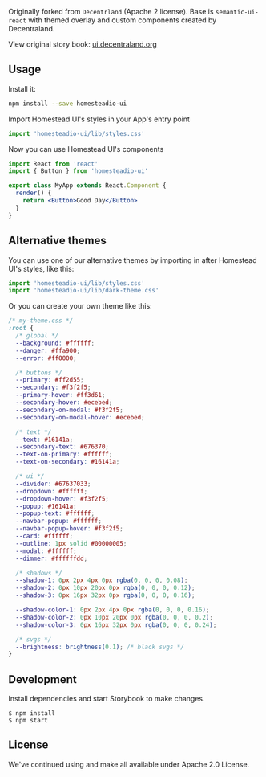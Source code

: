 Originally forked from `Decentrland` (Apache 2 license). Base is `semantic-ui-react` with themed overlay and custom components created by Decentraland.


View original story book: [ui.decentraland.org](https://ui.decentraland.org)

## Usage

Install it:

```bash
npm install --save homesteadio-ui
```

Import Homestead UI's styles in your App's entry point

```jsx
import 'homesteadio-ui/lib/styles.css'
```

Now you can use Homestead UI's components

```jsx
import React from 'react'
import { Button } from 'homesteadio-ui'

export class MyApp extends React.Component {
  render() {
    return <Button>Good Day</Button>
  }
}
```


## Alternative themes

You can use one of our alternative themes by importing in after Homestead UI's styles, like this:

```jsx
import 'homesteadio-ui/lib/styles.css'
import 'homesteadio-ui/lib/dark-theme.css'
```

Or you can create your own theme like this:

```css
/* my-theme.css */
:root {
  /* global */
  --background: #ffffff;
  --danger: #ffa900;
  --error: #ff0000;

  /* buttons */
  --primary: #ff2d55;
  --secondary: #f3f2f5;
  --primary-hover: #ff3d61;
  --secondary-hover: #ecebed;
  --secondary-on-modal: #f3f2f5;
  --secondary-on-modal-hover: #ecebed;

  /* text */
  --text: #16141a;
  --secondary-text: #676370;
  --text-on-primary: #ffffff;
  --text-on-secondary: #16141a;

  /* ui */
  --divider: #67637033;
  --dropdown: #ffffff;
  --dropdown-hover: #f3f2f5;
  --popup: #16141a;
  --popup-text: #ffffff;
  --navbar-popup: #ffffff;
  --navbar-popup-hover: #f3f2f5;
  --card: #ffffff;
  --outline: 1px solid #00000005;
  --modal: #ffffff;
  --dimmer: #ffffffdd;

  /* shadows */
  --shadow-1: 0px 2px 4px 0px rgba(0, 0, 0, 0.08);
  --shadow-2: 0px 10px 20px 0px rgba(0, 0, 0, 0.12);
  --shadow-3: 0px 16px 32px 0px rgba(0, 0, 0, 0.16);

  --shadow-color-1: 0px 2px 4px 0px rgba(0, 0, 0, 0.16);
  --shadow-color-2: 0px 10px 20px 0px rgba(0, 0, 0, 0.2);
  --shadow-color-3: 0px 16px 32px 0px rgba(0, 0, 0, 0.24);

  /* svgs */
  --brightness: brightness(0.1); /* black svgs */
}
```

## Development

Install dependencies and start Storybook to make changes.

```
$ npm install
$ npm start
```

## License

We've continued using and make all available under Apache 2.0 License.

